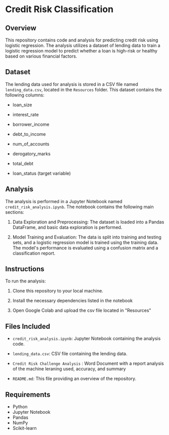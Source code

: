 # Credit Risk Classification

## Overview

This repository contains code and analysis for predicting credit risk using logistic regression. The analysis utilizes a dataset of lending data to train a logistic regression model to predict whether a loan is high-risk or healthy based on various financial factors.

## Dataset

The lending data used for analysis is stored in a CSV file named `lending_data.csv`, located in the `Resources` folder. This dataset contains the following columns:

- loan_size
  
- interest_rate
  
- borrower_income
  
- debt_to_income
  
- num_of_accounts
  
- derogatory_marks
  
- total_debt
  
- loan_status (target variable)

## Analysis

The analysis is performed in a Jupyter Notebook named `credit_risk_analysis.ipynb`. The notebook contains the following main sections:

1. Data Exploration and Preprocessing: The dataset is loaded into a Pandas DataFrame, and basic data exploration is performed.
   
2. Model Training and Evaluation: The data is split into training and testing sets, and a logistic regression model is trained using the training data. The model's performance is evaluated using a confusion matrix and a classification report.

## Instructions

To run the analysis:

1. Clone this repository to your local machine.

2. Install the necessary dependencies listed in the notebook

3. Open Google Colab and upload the csv file located in "Resources"

## Files Included

- `credit_risk_analysis.ipynb`: Jupyter Notebook containing the analysis code.

- `lending_data.csv`: CSV file containing the lending data.
  
- `Credit Risk Challenge Analysis` : Word Document with a report analysis of the machine leraning used, accuracy, and summary
  
- `README.md`: This file providing an overview of the repository.

## Requirements
- Python
- Jupyter Notebook
- Pandas
- NumPy
- Scikit-learn
